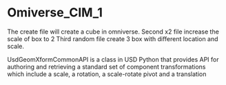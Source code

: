 # Omiverse_CIM_1

The create file will create a cube in omniverse.
Second x2 file increase the scale of box to 2
Third random file create 3 box with different location and scale.

UsdGeomXformCommonAPI is a class in USD Python that provides API for authoring and retrieving a standard set of component transformations which include a scale, a rotation, a scale-rotate pivot and a translation
